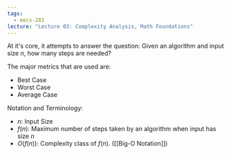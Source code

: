 ```yaml
---
tags:
  - eecs-281
lecture: "Lecture 03: Complexity Analysis, Math Foundations"
---
```

At it's core, it attempts to answer the question: Given an algorithm and input size $n$, how many steps are needed?

The major metrics that are used are:
- Best Case
- Worst Case
- Average Case

Notation and Terminology:
- $n$: Input Size
- $f(n)$: Maximum number of steps taken by an algorithm when input has size $n$
- $O(f(n))$: Complexity class of $f(n)$. ([[Big-O Notation]])